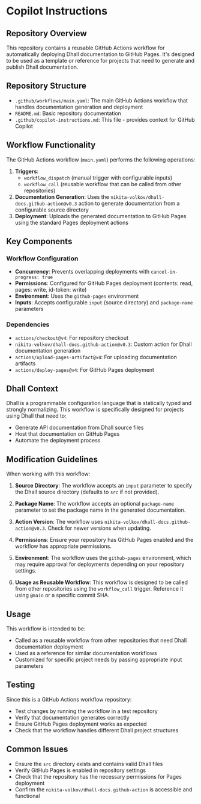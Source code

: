 # Copilot Instructions

## Repository Overview

This repository contains a reusable GitHub Actions workflow for automatically deploying Dhall documentation to GitHub Pages. It's designed to be used as a template or reference for projects that need to generate and publish Dhall documentation.

## Repository Structure

- `.github/workflows/main.yaml`: The main GitHub Actions workflow that handles documentation generation and deployment
- `README.md`: Basic repository documentation
- `.github/copilot-instructions.md`: This file - provides context for GitHub Copilot

## Workflow Functionality

The GitHub Actions workflow (`main.yaml`) performs the following operations:

1. **Triggers**: 
   - `workflow_dispatch` (manual trigger with configurable inputs)
   - `workflow_call` (reusable workflow that can be called from other repositories)
2. **Documentation Generation**: Uses the `nikita-volkov/dhall-docs.github-action@v0.3` action to generate documentation from a configurable source directory
3. **Deployment**: Uploads the generated documentation to GitHub Pages using the standard Pages deployment actions

## Key Components

### Workflow Configuration
- **Concurrency**: Prevents overlapping deployments with `cancel-in-progress: true`
- **Permissions**: Configured for GitHub Pages deployment (contents: read, pages: write, id-token: write)
- **Environment**: Uses the `github-pages` environment
- **Inputs**: Accepts configurable `input` (source directory) and `package-name` parameters

### Dependencies
- `actions/checkout@v4`: For repository checkout
- `nikita-volkov/dhall-docs.github-action@v0.3`: Custom action for Dhall documentation generation
- `actions/upload-pages-artifact@v4`: For uploading documentation artifacts
- `actions/deploy-pages@v4`: For GitHub Pages deployment

## Dhall Context

Dhall is a programmable configuration language that is statically typed and strongly normalizing. This workflow is specifically designed for projects using Dhall that need to:
- Generate API documentation from Dhall source files
- Host that documentation on GitHub Pages
- Automate the deployment process

## Modification Guidelines

When working with this workflow:

1. **Source Directory**: The workflow accepts an `input` parameter to specify the Dhall source directory (defaults to `src` if not provided).

2. **Package Name**: The workflow accepts an optional `package-name` parameter to set the package name in the generated documentation.

3. **Action Version**: The workflow uses `nikita-volkov/dhall-docs.github-action@v0.3`. Check for newer versions when updating.

4. **Permissions**: Ensure your repository has GitHub Pages enabled and the workflow has appropriate permissions.

5. **Environment**: The workflow uses the `github-pages` environment, which may require approval for deployments depending on your repository settings.

6. **Usage as Reusable Workflow**: This workflow is designed to be called from other repositories using the `workflow_call` trigger. Reference it using `@main` or a specific commit SHA.

## Usage

This workflow is intended to be:
- Called as a reusable workflow from other repositories that need Dhall documentation deployment
- Used as a reference for similar documentation workflows
- Customized for specific project needs by passing appropriate input parameters

## Testing

Since this is a GitHub Actions workflow repository:
- Test changes by running the workflow in a test repository
- Verify that documentation generates correctly
- Ensure GitHub Pages deployment works as expected
- Check that the workflow handles different Dhall project structures

## Common Issues

- Ensure the `src` directory exists and contains valid Dhall files
- Verify GitHub Pages is enabled in repository settings
- Check that the repository has the necessary permissions for Pages deployment
- Confirm the `nikita-volkov/dhall-docs.github-action` is accessible and functional